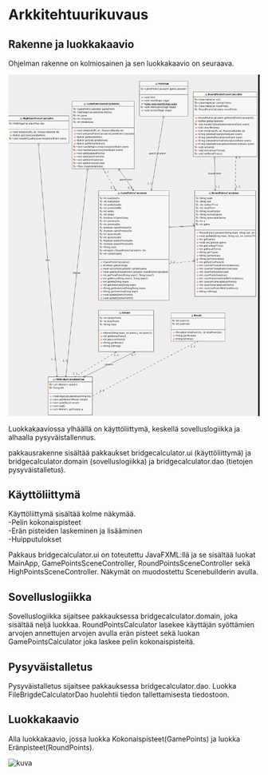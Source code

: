 # Arkkitehtuurikuvaus

## Rakenne ja luokkakaavio
Ohjelman rakenne on kolmiosainen ja sen luokkakaavio on seuraava.

![](https://github.com/sillameri/otm-harjoitustyo/blob/master/dokumentointi/kuvat/diagram1.png)

Luokkakaaviossa ylhäällä on käyttöliittymä, keskellä sovelluslogiikka ja alhaalla pysyväistallennus.    

pakkausrakenne sisältää pakkaukset bridgecalculator.ui (käyttöliittymä) ja bridgecalculator.domain (sovelluslogiikka) ja bridgecalculator.dao (tietojen pysyväistalletus).


## Käyttöliittymä
 
Käyttöliittymä sisältää kolme näkymää.  
-Pelin kokonaispisteet   
-Erän pisteiden laskeminen ja lisääminen   
-Huipputulokset
 
Pakkaus bridgecalculator.ui on toteutettu JavaFXML:llä ja se sisältää luokat MainApp, GamePointsSceneController, RoundPointsSceneController sekä HighPointsSceneController. Näkymät on muodostettu Scenebuilderin avulla.

## Sovelluslogiikka

Sovelluslogiikka sijaitsee pakkauksessa bridgecalculator.domain, joka sisältää neljä luokkaa. RoundPointsCalculator lasekee käyttäjän syöttämien arvojen annettujen arvojen avulla erän pisteet sekä luokan GamePointsCalculator joka laskee pelin kokonaispisteitä.

## Pysyväistalletus

Pysyväistalletus sijaitsee pakkauksessa bridgecalculator.dao. Luokka FileBrigdeCalculatorDao huolehtii tiedon tallettamisesta tiedostoon.

## Luokkakaavio
Alla luokkakaavio, jossa luokka Kokonaispisteet(GamePoints) ja luokka Eränpisteet(RoundPoints). 

![kuva](https://yuml.me/442a1aa3.jpg)


